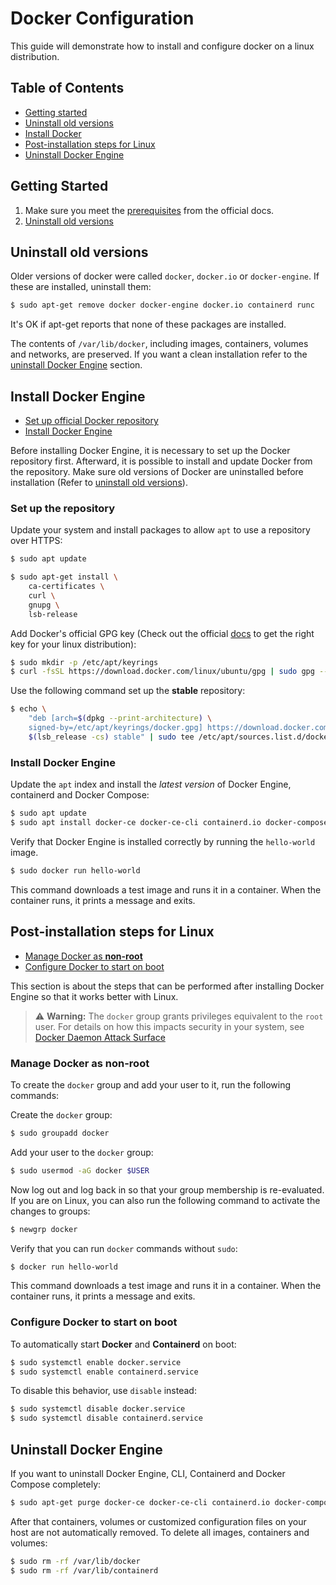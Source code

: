 # Docker Configuration

This guide will demonstrate how to install and configure docker on a linux distribution.

## Table of Contents

- [Getting started](#getting-started)
- [Uninstall old versions](#uninstall-old-versions)
- [Install Docker](#install-docker-engine)
- [Post-installation steps for Linux](#post-installation-steps-for-linux)
- [Uninstall Docker Engine](#uninstall-docker-engine)

## Getting Started

1. Make sure you meet the [prerequisites](https://docs.docker.com/engine/install/ubuntu/#prerequisites) from the official docs.
2. [Uninstall old versions](#uninstall-old-versions)

## Uninstall old versions

Older versions of docker were called `docker`, `docker.io` or `docker-engine`. If these are installed, uninstall them:

```bash
$ sudo apt-get remove docker docker-engine docker.io containerd runc
```

It's OK if apt-get reports that none of these packages are installed.

The contents of `/var/lib/docker`, including images, containers, volumes and networks, are preserved. If you want a clean installation refer to the [uninstall Docker Engine](#uninstall-docker-engine) section.

## Install Docker Engine

- [Set up official Docker repository](#set-up-the-repository)
- [Install Docker Engine](#install-docker-engine)

Before installing Docker Engine, it is necessary to set up the Docker repository first. Afterward, it is possible to install and update Docker from the repository.
Make sure old versions of Docker are uninstalled before installation (Refer to [uninstall old versions](#uninstall-old-versions)).

### Set up the repository

Update your system and install packages to allow `apt` to use a repository over HTTPS:

```bash
$ sudo apt update

$ sudo apt-get install \
    ca-certificates \
    curl \
    gnupg \
    lsb-release
```

Add Docker's official GPG key (Check out the official [docs](https://docs.docker.com/engine/install/#server) to get the right key for your linux distribution):

```bash
$ sudo mkdir -p /etc/apt/keyrings
$ curl -fsSL https://download.docker.com/linux/ubuntu/gpg | sudo gpg --dearmor -o /etc/apt/keyrings/docker.gpg
```

Use the following command set up the **stable** repository:

```bash
$ echo \
    "deb [arch=$(dpkg --print-architecture) \
    signed-by=/etc/apt/keyrings/docker.gpg] https://download.docker.com/linux/ubuntu \
    $(lsb_release -cs) stable" | sudo tee /etc/apt/sources.list.d/docker.list > /dev/null
```

### Install Docker Engine

Update the `apt` index and install the _latest version_ of Docker Engine, containerd and Docker Compose:

```bash
$ sudo apt update
$ sudo apt install docker-ce docker-ce-cli containerd.io docker-compose-plugin
```

Verify that Docker Engine is installed correctly by running the `hello-world` image.

```bash
$ sudo docker run hello-world
```

This command downloads a test image and runs it in a container. When the container runs, it prints a message and exits.

## Post-installation steps for Linux

- [Manage Docker as **non-root**](#manage-docker-as-non-root)
- [Configure Docker to start on boot](#configure-docker-to-start-on-boot)

This section is about the steps that can be performed after installing Docker Engine so that it works better with Linux.

> :warning: **Warning:** The `docker` group grants privileges equivalent to the `root` user. For details on how this impacts security in your system, see [Docker Daemon Attack Surface](https://docs.docker.com/engine/security/#docker-daemon-attack-surface)

### Manage Docker as non-root

To create the `docker` group and add your user to it, run the following commands:

Create the `docker` group:

```bash
$ sudo groupadd docker
```

Add your user to the `docker` group:

```bash
$ sudo usermod -aG docker $USER
```

Now log out and log back in so that your group membership is re-evaluated.
If you are on Linux, you can also run the following command to activate the changes to groups:

```bash
$ newgrp docker
```

Verify that you can run `docker` commands without `sudo`:

```bash
$ docker run hello-world
```

This command downloads a test image and runs it in a container. When the container runs, it prints a message and exits.

### Configure Docker to start on boot

To automatically start **Docker** and **Containerd** on boot:

```bash
$ sudo systemctl enable docker.service
$ sudo systemctl enable containerd.service
```

To disable this behavior, use `disable` instead:

```bash
$ sudo systemctl disable docker.service
$ sudo systemctl disable containerd.service
```

## Uninstall Docker Engine

If you want to uninstall Docker Engine, CLI, Containerd and Docker Compose completely:

```bash
$ sudo apt-get purge docker-ce docker-ce-cli containerd.io docker-compose-plugin
```

After that containers, volumes or customized configuration files on your host are not automatically removed. To delete all images, containers and volumes:

```bash
$ sudo rm -rf /var/lib/docker
$ sudo rm -rf /var/lib/containerd
```
